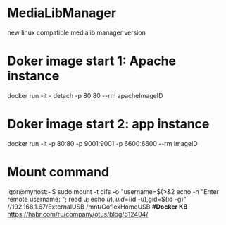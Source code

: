 # MediaLibManager
new linux compatible medialib manager version

# Doker image start 1: Apache instance
docker run -it - detach -p 80:80 --rm apacheImageID
# Doker image start 2: app instance
docker run -it -p 80:80 -p 9001:9001 -p 6600:6600 --rm imageID

# Mount command
igor@myhost:~$ sudo mount -t cifs -o "username=$(>&2 echo -n "Enter remote username: "; read u; echo $u),uid=$(id -u),gid=$(id -g)" //192.168.1.67/ExternalUSB /mnt/GoflexHomeUSB
**#Docker KB**
https://habr.com/ru/company/otus/blog/512404/
